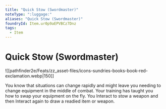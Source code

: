 ```yaml
---
title: "Quick Stow (Swordmaster)"
noteType: ":luggage:"
aliases: "Quick Stow (Swordmaster)"
foundryId: Item.ur0p9aEPVBCz7Dnz
tags:
  - Item
---
```


# Quick Stow (Swordmaster)
![[pathfinder2e/Feats/zz_asset-files/icons-sundries-books-book-red-exclamation.webp|150]]

You know that situations can change rapidly and might leave you needing to change equipment in the middle of combat. Your training has taught you how to swap your equipment on the fly. You Interact to stow a weapon and then Interact again to draw a readied item or weapon.
